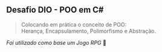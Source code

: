 ## Desafio DIO - POO em C# 
>Colocando em prática o conceito de POO:<br>
>Herança, Encapsulamento, Polimorfismo e Abstração.

_Foi utilizado como base um Jogo RPG_ :space_invader:

